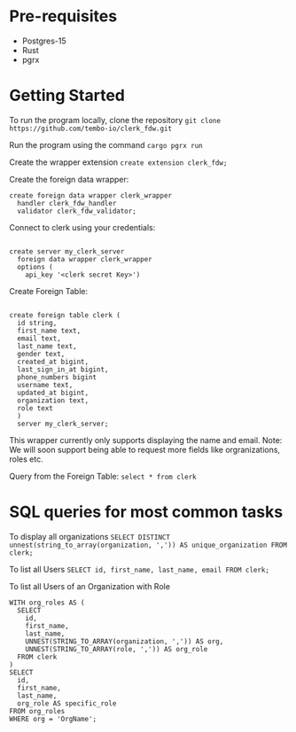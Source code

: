 # Pre-requisites

- Postgres-15
- Rust
- pgrx

# Getting Started

To run the program locally, clone the repository
`git clone https://github.com/tembo-io/clerk_fdw.git`

Run the program using the command
`cargo pgrx run`

Create the wrapper extension
`create extension clerk_fdw;`

Create the foreign data wrapper:

```
create foreign data wrapper clerk_wrapper
  handler clerk_fdw_handler
  validator clerk_fdw_validator;
```

Connect to clerk using your credentials:

```

create server my_clerk_server
  foreign data wrapper clerk_wrapper
  options (
    api_key '<clerk secret Key>')
```

Create Foreign Table:

```

create foreign table clerk (
  id string,
  first_name text,
  email text,
  last_name text,
  gender text,
  created_at bigint,
  last_sign_in_at bigint,
  phone_numbers bigint
  username text,
  updated_at bigint,
  organization text,
  role text
  )
  server my_clerk_server;

```

This wrapper currently only supports displaying the name and email.
Note: We will soon support being able to request more fields like orgranizations, roles etc.

Query from the Foreign Table:
`select * from clerk`

# SQL queries for most common tasks

To display all organizations
`SELECT DISTINCT unnest(string_to_array(organization, ',')) AS unique_organization FROM clerk;`

To list all Users
`SELECT id, first_name, last_name, email FROM clerk;`

To list all Users of an Organization with Role

```
WITH org_roles AS (
  SELECT
    id,
    first_name,
    last_name,
    UNNEST(STRING_TO_ARRAY(organization, ',')) AS org,
    UNNEST(STRING_TO_ARRAY(role, ',')) AS org_role
  FROM clerk
)
SELECT
  id,
  first_name,
  last_name,
  org_role AS specific_role
FROM org_roles
WHERE org = 'OrgName';

```
